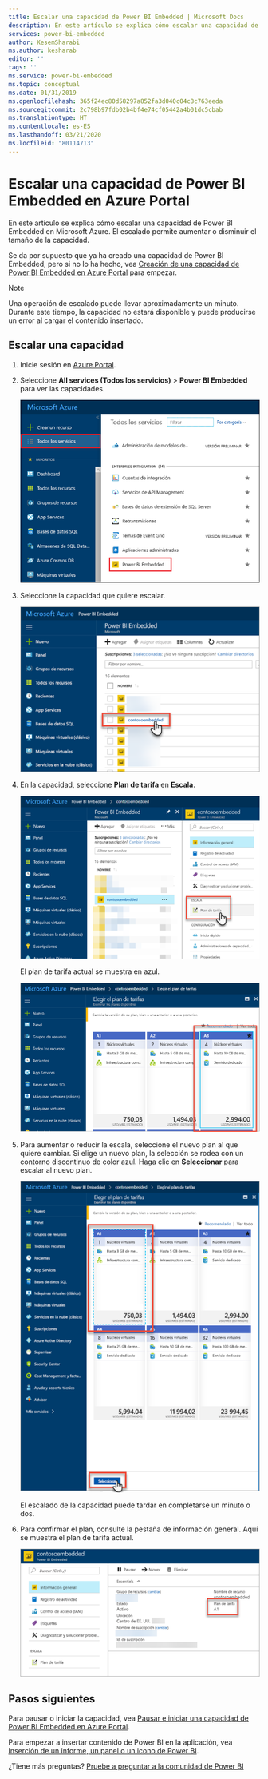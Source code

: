 ```yaml
---
title: Escalar una capacidad de Power BI Embedded | Microsoft Docs
description: En este artículo se explica cómo escalar una capacidad de Power BI Embedded en Microsoft Azure.
services: power-bi-embedded
author: KesemSharabi
ms.author: kesharab
editor: ''
tags: ''
ms.service: power-bi-embedded
ms.topic: conceptual
ms.date: 01/31/2019
ms.openlocfilehash: 365f24ec80d58297a852fa3d040c04c8c763eeda
ms.sourcegitcommit: 2c798b97fdb02b4bf4e74cf05442a4b01dc5cbab
ms.translationtype: HT
ms.contentlocale: es-ES
ms.lasthandoff: 03/21/2020
ms.locfileid: "80114713"
---
```

# <a name="scale-your-power-bi-embedded-capacity-in-the-azure-portal"></a>Escalar una capacidad de Power BI Embedded en Azure Portal

En este artículo se explica cómo escalar una capacidad de Power BI Embedded en Microsoft Azure. El escalado permite aumentar o disminuir el tamaño de la capacidad.

Se da por supuesto que ya ha creado una capacidad de Power BI Embedded, pero si no lo ha hecho, vea [Creación de una capacidad de Power BI Embedded en Azure Portal](azure-pbie-create-capacity.md) para empezar.

> [!NOTE]
> Una operación de escalado puede llevar aproximadamente un minuto. Durante este tiempo, la capacidad no estará disponible y puede producirse un error al cargar el contenido insertado.

## <a name="scale-a-capacity"></a>Escalar una capacidad

1. Inicie sesión en [Azure Portal](https://portal.azure.com/).

2. Seleccione **All services (Todos los servicios)**  > **Power BI Embedded** para ver las capacidades.

    ![Todos los servicios en Azure Portal](media/azure-pbie-scale-capacity/azure-portal-more-services.png)

3. Seleccione la capacidad que quiere escalar.

    ![Lista de capacidades de Power BI Embedded en Azure Portal](media/azure-pbie-scale-capacity/azure-portal-capacity-list.png)

4. En la capacidad, seleccione **Plan de tarifa** en **Escala**.

    ![Opción Plan de tarifa en Escala](media/azure-pbie-scale-capacity/azure-portal-scale-pricing-tier.png)

    El plan de tarifa actual se muestra en azul.

    ![Plan de tarifa actual en azul](media/azure-pbie-scale-capacity/azure-portal-current-tier.png)

5. Para aumentar o reducir la escala, seleccione el nuevo plan al que quiere cambiar. Si elige un nuevo plan, la selección se rodea con un contorno discontinuo de color azul. Haga clic en **Seleccionar** para escalar al nuevo plan.

    ![Seleccione un nuevo plan](media/azure-pbie-scale-capacity/azure-portal-select-new-tier.png)

    El escalado de la capacidad puede tardar en completarse un minuto o dos.

6. Para confirmar el plan, consulte la pestaña de información general. Aquí se muestra el plan de tarifa actual.

    ![Confirmación del plan actual](media/azure-pbie-scale-capacity/azure-portal-confirm-tier.png)

## <a name="next-steps"></a>Pasos siguientes

Para pausar o iniciar la capacidad, vea [Pausar e iniciar una capacidad de Power BI Embedded en Azure Portal](azure-pbie-pause-start.md).

Para empezar a insertar contenido de Power BI en la aplicación, vea [Inserción de un informe, un panel o un icono de Power BI](https://powerbi.microsoft.com/documentation/powerbi-developer-embedding-content/).

¿Tiene más preguntas? [Pruebe a preguntar a la comunidad de Power BI](https://community.powerbi.com/)
